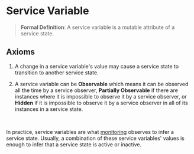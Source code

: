 # Service Variable

> **Formal Definition**: A service variable is a mutable attribute of a service state.

## Axioms
1. A change in a service variable's value may cause a service state to transition to another service state.

2. A service variable can be **Observable** which means it can be observed all the time by a service observer, **Partially Observable** if there are instances where it is impossible to observe it by a service observer, or **Hidden** if it is impossible to observe it by a service observer in all of its instances in a service state.

<br/>

In practice, service variables are what [monitoring](./monitoring.md) observes to infer a service state. Usually, a combination of these service variables' values is enough to infer that a service state is active or inactive.
<br/>

